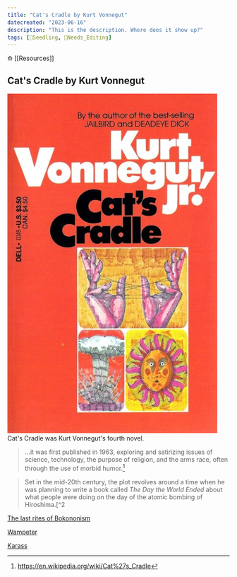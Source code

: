 ```yaml
---
title: "Cat's Cradle by Kurt Vonnegut"
datecreated: "2023-06-16"
description: "This is the description. Where does it show up?"
tags: [🌱Seedling, 🧹Needs_Editing]
---
```

⟰ [[Resources]]
## Cat's Cradle by Kurt Vonnegut

![](notes/images/Pasted%20image%2020230616130259.png)
Cat's Cradle was Kurt Vonnegut's fourth novel.

>...it was first published in 1963, exploring and satirizing issues of science, technology, the purpose of religion, and the arms race, often through the use of morbid humor.[^1]

[^1]:https://en.wikipedia.org/wiki/Cat%27s_Cradle

>Set in the mid-20th century, the plot revolves around a time when he was planning to write a book called *The Day the World Ended* about what people were doing on the day of the atomic bombing of Hiroshima.[^2

[^2]:]:https://en.wikipedia.org/wiki/Cat%27s_Cradle 




[The last rites of Bokononism](notes/The-last-rites-of-Bokononism.md)

[Wampeter](notes/Wampeter.md)

[Karass](notes/Karass.md)